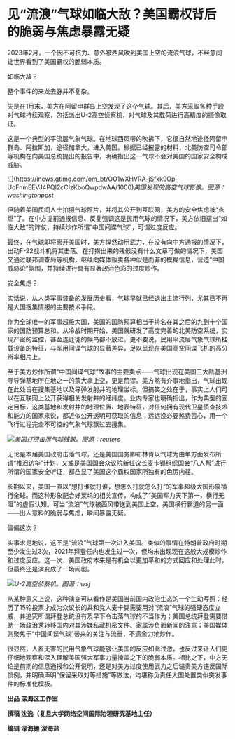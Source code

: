# 见“流浪”气球如临大敌？美国霸权背后的脆弱与焦虑暴露无疑

2023年2月，一个因不可抗力、意外被西风吹到美国上空的流浪气球，不经意间让世界看到了美国霸权的脆弱本质。

如临大敌？

整个事件的来龙去脉并不复杂。

先是在1月末，美方在阿留申群岛上空发现了这个气球。其后，美方采取各种手段对气球持续观察，包括派出U-2高空侦察机，对气球及其载荷进行高精度的摄像取证。

这是一个典型的平流层气象气球。在地球西风带的吹拂下，它很自然地途径阿留申群岛、阿拉斯加，途径加拿大，进入美国。根据已经披露的材料，北美防空司令部等机构在向美国总统提出的报告中，明确指出这一气球不会对美国的国家安全构成威胁。

![](https://inews.gtimg.com/om_bt/OO1wXHVRA-jSfxk9Op-
UoFnmEEVJ4PQI2cCIzKboQwpdwAA/1000)_美国发现的高空气球影像。图源：washingtonpost_

但随着美国民间人士拍摄气球照片，并将其公开到互联网，美方的安全焦虑被“点燃”了。在中方提前通报信息、反复强调这是民用气球的情况下，美方依旧摆出“如临大敌”的阵仗，持续炒作所谓“中国间谍气球”，可谓过度反应。

最终，在气球即将离开美国时，美方悍然动用武力，在没有向中方通报的情况下，出动F-22战斗机将其击落。在打捞出来的残骸没有什么文章可做的情况下，美国又通过联邦调查局等机构，继续向媒体贩卖各种似是而非的模糊信息，营造“中国威胁论”氛围，并持续进行具有显著政治色彩的过度炒作。

安全焦虑？

实话说，从人类军事装备的发展历史看，气球早就已经退出主流行列，尤其已不再是大国搜集情报的主要技术手段。

作为全球唯一的军事超级大国，美国的国防预算相当于排名在其之后的九到十个国家的国防预算总和。从冷战时期开始，美国就研发了高度完善的北美防空系统，实现严密的监控，甚至连迁徙的候鸟都不放过。更不要说，民用平流层气象气球所挂载设备的特征，与军用间谍气球的显著差异，足以呈现在美国高空间谍飞机的高分辨率相片上。

至于美方炒作所谓“中国间谍气球”故事的主要卖点——气球出现在美国三大陆基洲际导弹基地所在地之一的蒙大拿上空，更是荒谬。美方煞有介事地指出，气球出现在此处旨在搜集基地以及导弹发射井的地理坐标。但搞笑之处在于，事实上人们可以在互联网上公开获得相关发射井的经纬度。业内专家也明确指出，作为典型的固定目标，这类基地和发射井的地理位置、地表特征，对任何拥有现代卫星侦查技术和能力的国家来说，都近似公开透明可获取的信息；远远没必要煞费苦心，用一个飞行过程完全不可控的气象气球飘过去搜集。

![](https://inews.gtimg.com/om_bt/OuUtbkkSxH5QUgKLJI-v0PsOlUh4sLH-5nUsDydcbUo_AAA/1000)_美国打捞击落气球残骸。图源：reuters_

无论是本届美国政府击落气球，还是美国国务卿布林肯以气球为由单方面发布所谓“推迟访华”计划，又或是美国国会众议院新任议长麦卡锡组织国会“八人帮”进行所谓的国家安全听证，都凸显了美国这个霸权国家所独有的色厉内荏。

长期以来，美国一直以“想打谁就打谁，想怎么打就怎么打”的军事超级大国形象横行全球。而这种形象配合好莱坞的相关宣传，构成了“美国军力天下第一，横行无阻”的虚假认知。可当“流浪”气球被西风带送到美国上空，美国横行霸道的另一面——出人意料的脆弱与焦虑，瞬间暴露无疑。

偏偏这次？

实事求是地说，这不是“流浪”气球第一次进入美国。类似的事情在特朗普政府时期至少发生过3次，2021年拜登任内也发生过一次，但均未出现现在这般大规模炒作和过度反应。这一次，美国政府本来是有机会以更加平和的方式回应和处理此时，但最终还是演变成了一场闹剧。

![](https://inews.gtimg.com/om_bt/OsB32j8AB5-FmMom9oPlttv6wJqdvFQXSkn26Hix6zN6YAA/1000)_U-2高空侦察机。图源：wsj_

从某种意义上说，这种演变可以看作是美国当前国内政治生态的一个生动写照：经历了15轮投票才成为众议长的共和党人麦卡锡需要用对“流浪”气球的强硬态度立威，并追究所谓拜登总统没有及早下令击落气球的不当作为；美国总统拜登需要借助一场政治秀转移国内对其涉嫌私藏机密文件、家属涉负面新闻的注意；美国媒体则聚焦于“中国间谍气球”带来的关注与流量，不遗余力地炒作。

很显然，人畜无害的民用气象气球能够让美国的反应如此过激，也反过来让人们更仔细地观察和深入理解美国强大军事力量掩盖之下的脆弱本质。相比之下，中方无论是前期的信息通报和公开说明，还是对美方过度使用武力之后谴责美方违反国际惯例，并明确声明“保留采取对等措施”等做法，均堪称负责任大国处置类似突发事件的标准化模板。

**出品 深海区工作室**

**撰稿 沈逸（复旦大学网络空间国际治理研究基地主任）**

**编辑 深海獭 深海盐**


